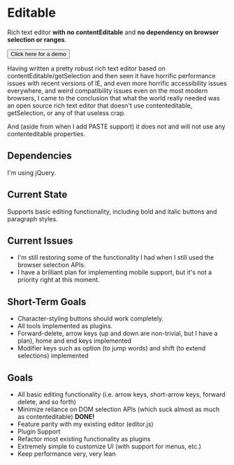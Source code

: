 # Editable

Rich text editor **with no contentEditable** and **no dependency on browser selection or ranges**.

<button href="https://webmakersites.github.io/editor2/">Click here for a demo</button>

Having written a pretty robust rich text editor based on contentEditable/getSelection and then seen it have horrific 
performance issues with recent versions of IE, and even more horrific accessibility issues everywhere, and weird
compatibility issues even on the most modern browsers, I came to the conclusion that what the world really needed
was an open source rich text editor that doesn't use contenteditable, getSelection, or any of that useless crap.

And (aside from when I add PASTE support) it does not and will not use any contenteditable properties.

## Dependencies

I'm using jQuery.

## Current State

Supports basic editing functionality, including bold and italic buttons and paragraph styles.

## Current Issues

* I'm still restoring some of the functionality I had when I still used the browser selection APIs.
* I have a brilliant plan for implementing mobile support, but it's not a priority right at this moment.

## Short-Term Goals

* Character-styling buttons should work completely.
* All tools implemented as plugins.
* Forward-delete, arrow keys (up and down are non-trivial, but I have a plan), home and end keys implemented
* Modifier keys such as option (to jump words) and shift (to extend selections) implemented

## Goals

* All basic editing functionality (i.e. arrow keys, short-arrow keys, forward delete, and so forth)
* Minimize reliance on DOM selection APIs (which suck almost as much as contenteditable) **DONE!**
* Feature parity with my existing editor (editor.js)
* Plugin Support
* Refactor most existing functionality as plugins
* Extremely simple to customize UI (with support for menus, etc.)
* Keep performance very, very lean
